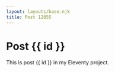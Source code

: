 ```yaml
---
layout: layouts/base.njk
title: Post 12855
---
```


# Post {{ id }}

This is post {{ id }} in my Eleventy project.

